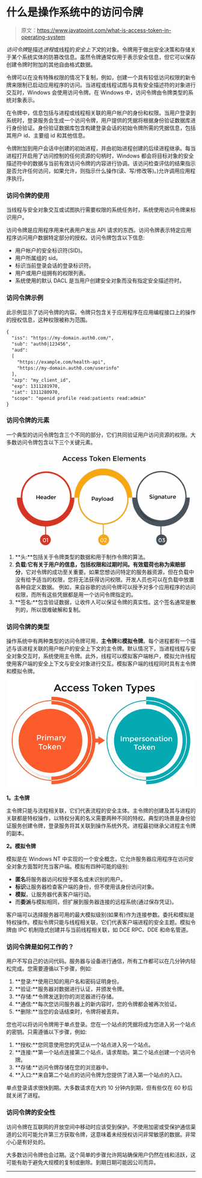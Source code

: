 # 什么是操作系统中的访问令牌

> 原文：<https://www.javatpoint.com/what-is-access-token-in-operating-system>

*访问令牌*是描述*进程*或线程的*安全上下文*的对象。令牌用于做出安全决策和存储关于某个系统实体的防篡改信息。虽然令牌通常仅用于表示安全信息，但它可以保存创建令牌时附加的其他自由格式数据。

令牌可以在没有特殊权限的情况下复制，例如，创建一个具有较低访问权限的新令牌来限制已启动应用程序的访问。当进程或线程试图与具有安全描述符的对象进行交互时，Windows 会使用访问令牌。在 Windows 中，访问令牌由令牌类型的系统对象表示。

在令牌中，信息包括与进程或线程相关联的用户帐户的身份和权限。当用户登录到系统时，登录服务会生成一个访问令牌，用户提供的凭据将根据身份验证数据库进行身份验证。身份验证数据库包含构建登录会话的初始令牌所需的凭据信息，包括其用户 id、主要组 id 和其他信息。

令牌附加到用户会话中创建的初始进程，并由初始进程创建的后续进程继承。每当进程打开启用了访问控制的任何资源的句柄时，Windows 都会将目标对象的安全描述符中的数据与当前有效访问令牌的内容进行协调。该访问检查评估的结果指示是否允许任何访问，如果允许，则指示什么操作(读、写/修改等)。)允许调用应用程序执行。

### 访问令牌的使用

当线程与安全对象交互或试图执行需要权限的系统任务时，系统使用访问令牌来标识用户。

访问令牌是应用程序用来代表用户发出 API 请求的东西。访问令牌表示特定应用程序访问用户数据特定部分的授权。访问令牌包含以下信息:

*   用户帐户的安全标识符(SID)。
*   用户所属组的 sid。
*   标识当前登录会话的登录标识符。
*   用户或用户组拥有的权限列表。
*   系统使用的默认 DACL 是当用户创建安全对象而没有指定安全描述符时。

### 访问令牌示例

此示例显示了访问令牌的内容。令牌只包含关于应用程序在应用编程接口上的操作的授权信息，这种权限被称为范围。

```
{
  "iss": "https://my-domain.auth0.com/",
  "sub": "auth0|123456",
  "aud": 
  [
    "https://example.com/health-api",
    "https://my-domain.auth0.com/userinfo"
  ],
  "azp": "my_client_id",
  "exp": 1311281970,
  "iat": 1311280970,
  "scope": "openid profile read:patients read:admin"
}

```

### 访问令牌的元素

一个典型的访问令牌包含三个不同的部分，它们共同验证用户访问资源的权限。大多数访问令牌包含以下三个关键元素。

![What is Access Token in Operating System](img/20ed17fb34e42d2a48b31f42ae200411.png)

1.  **头:**包括关于令牌类型的数据和用于制作令牌的算法。
2.  **负载:**它有关于用户的信息，包括权限和过期时间。有效载荷也称为**索赔部分**，它对令牌的成功至关重要。如果您想访问特定的服务器资源，但在负载中没有给予适当的权限，您将无法获得访问权限。开发人员也可以在负载中放置各种自定义数据。
    例如，来自谷歌的访问令牌可以授予对多个应用程序的访问权限，而所有这些凭据都是用一个访问令牌指定的。
3.  **签名:**包含验证数据，让收件人可以保证令牌的真实性。这个签名通常是散列的，所以很难破解和复制。

### 访问令牌的类型

操作系统中有两种类型的访问令牌可用，**主令牌**和**模拟令牌**。每个进程都有一个描述与该进程关联的用户帐户的安全上下文的主令牌。默认情况下，当进程线程与安全对象交互时，系统使用主令牌。此外，线程可以模拟客户端帐户，模拟允许线程使用客户端的安全上下文与安全对象进行交互。模拟客户端的线程同时具有主令牌和模拟令牌。

![What is Access Token in Operating System](img/1d3575532407f78b183a044925f17058.png)

**1。主令牌**

主令牌只能与流程相关联，它们代表流程的安全主体。主令牌的创建及其与进程的关联都是特权操作，以特权分离的名义需要两种不同的特权。典型的场景是身份验证服务创建令牌，登录服务将其关联到操作系统外壳。进程最初继承父进程主令牌的副本。

**2。模拟令牌**

模拟是在 Windows NT 中实现的一个安全概念，它允许服务器应用程序在访问安全对象方面暂时充当客户端。模拟有四种可能的级别:

*   **匿名**将服务器访问权授予匿名或未识别的用户。
*   **标识**让服务器检查客户端的身份，但不使用该身份访问对象。
*   **模拟**，让服务器代表客户端行动。
*   而**委派**与模拟相同，但扩展到服务器连接的远程系统(通过保存凭证)。

客户端可以选择服务器可用的最大模拟级别(如果有)作为连接参数。委托和模拟是特权操作。模拟令牌只能与线程相关联，它们代表客户端进程的安全主题。模拟令牌由 IPC 机制隐式创建并与当前线程相关联，如 DCE RPC、DDE 和命名管道。

### 访问令牌是如何工作的？

用户不写自己的访问代码。服务器与设备进行通信，所有工作都可以在几分钟内轻松完成。您需要遵循以下步骤，例如:

1.  **登录:**使用已知的用户名和密码证明身份。
2.  **验证:**服务器对数据进行认证，并颁发令牌。
3.  **存储:**令牌发送到你的浏览器进行存储。
4.  **通信:**每次您访问服务器上的新内容时，您的令牌都会被再次验证。
5.  **删除:**当您的会话结束时，令牌将被丢弃。

您也可以将访问令牌用于单点登录。您在一个站点的凭据将成为您进入另一个站点的密钥。只需遵循以下步骤，例如:

1.  **授权:**您同意使用您的凭证从一个站点进入另一个站点。
2.  **连接:**第一个站点连接第二个站点，请求帮助。第二个站点创建一个访问令牌。
3.  **存储:**访问令牌存储在您的浏览器中。
4.  **入口:**来自第二个站点的访问令牌为您提供了进入第一个站点的入口。

单点登录请求很快到期。大多数请求在大约 10 分钟内到期，但有些仅在 60 秒后就关闭了进程。

### 访问令牌的安全性

访问令牌在互联网的开放空间中移动时应该受到保护。不使用加密或受保护通信渠道的公司可能允许第三方获取令牌，这意味着未经授权访问非常敏感的数据。非常小心是有好处的。

大多数访问令牌也会过期。这个简单的步骤允许网站确保用户仍然在线和活跃，这可能有助于避免大规模的复制或删除。到期日期可能因公司而异。

* * *